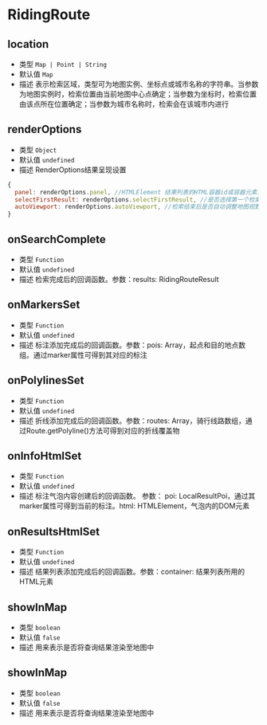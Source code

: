 # RidingRoute

## location
* 类型 `Map | Point | String` 
* 默认值 `Map`
* 描述 表示检索区域，类型可为地图实例、坐标点或城市名称的字符串。当参数为地图实例时，检索位置由当前地图中心点确定；当参数为坐标时，检索位置由该点所在位置确定；当参数为城市名称时，检索会在该城市内进行

## renderOptions
* 类型 `Object`
* 默认值 `undefined`
* 描述 RenderOptions结果呈现设置
``` js
{
  panel: renderOptions.panel, //HTMLElement	结果列表的HTML容器id或容器元素，提供此参数后，结果列表将在此容器中进行展示。此属性对LocalCity无效。驾车路线规划无效
  selectFirstResult: renderOptions.selectFirstResult, //是否选择第一个检索结果。此属性仅对LocalSearch有效
  autoViewport: renderOptions.autoViewport, //检索结束后是否自动调整地图视野。此属性对LocalCity无效
}
```
## onSearchComplete
* 类型 `Function`
* 默认值 `undefined`
* 描述 检索完成后的回调函数。参数：results: RidingRouteResult

## onMarkersSet
* 类型 `Function`
* 默认值 `undefined`
* 描述 标注添加完成后的回调函数。参数：pois: Array，起点和目的地点数组。通过marker属性可得到其对应的标注

## onPolylinesSet
* 类型 `Function`
* 默认值 `undefined`
* 描述  折线添加完成后的回调函数。参数：routes: Array，骑行线路数组，通过Route.getPolyline()方法可得到对应的折线覆盖物

## onInfoHtmlSet
* 类型 `Function`
* 默认值 `undefined`
* 描述 标注气泡内容创建后的回调函数。 参数： poi: LocalResultPoi，通过其marker属性可得到当前的标注。html: HTMLElement，气泡内的DOM元素

## onResultsHtmlSet
* 类型 `Function`
* 默认值 `undefined`
* 描述  结果列表添加完成后的回调函数。参数：container: 结果列表所用的HTML元素

## showInMap
* 类型 `boolean`
* 默认值 `false`
* 描述 用来表示是否将查询结果渲染至地图中

## showInMap
* 类型 `boolean`
* 默认值 `false`
* 描述 用来表示是否将查询结果渲染至地图中
